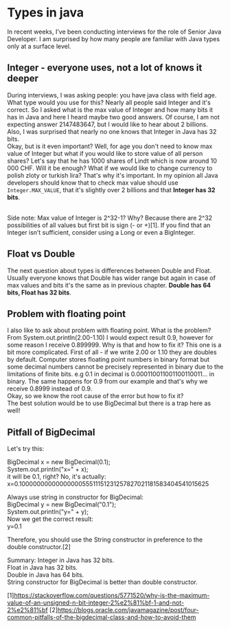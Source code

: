 # Types in java

In recent weeks, I’ve been conducting interviews for the role of Senior Java Developer. I am surprised by how many people are familiar with Java types only at a surface level.<br>

## Integer - everyone uses, not a lot of knows it deeper
During interviews, I was asking people: you have java class with field age. What type would you use for this?
Nearly all people said Integer and it's correct. So I asked what is the max value of Integer and how many bits it has in Java and here I heard maybe two good answers.
Of course, I am not expecting answer 2147483647, but I would like to hear about 2 billions. Also, I was surprised that nearly no one knows that Integer in Java has 32 bits.<br>
Okay, but is it even important? Well, for age you don't need to know max value of Integer but what if you would like to store value of all person shares?
Let's say that he has 1000 shares of Lindt which is now around 10 000 CHF. Will it be enough? What if we would like to change currency to polish zloty or turkish lira?
That's why it's important. In my opinion all Java developers should know that to check max value should use `Integer.MAX_VALUE`, that it's slightly over 2 billions
and that <b>Integer has 32 bits</b>. <br><br>

Side note: Max value of Integer is 2^32-1? Why? Because there are 2^32 possibilities of all values but first bit is sign (- or +)[1].
If you find that an Integer isn’t sufficient, consider using a Long or even a BigInteger.

## Float vs Double
The next question about types is differences between Double and Float. Usually everyone knows that Double has wider range but again in case of 
max values and bits it's the same as in previous chapter. <b>Double has 64 bits, Float has 32 bits</b>.

## Problem with floating point
I also like to ask about problem with floating point. What is the problem?<br>
From System.out.println(2.00-1.10) I would expect result 0.9, however for some reason I receive 0.899999. Why is that and how to fix it?
This one is a bit more complicated. 
First of all - if we write 2.00 or 1.10 they are doubles by default. Computer stores floating point numbers in binary format but some decimal numbers cannot be precisely represented 
in binary due to the limitations of finite bits. e.g 0.1 in decimal is 0.000110011001100110011... in binary. The same happens for 0.9 from our example and that's why we receive 0.8999
instead of 0.9.<br>
Okay, so we know the root cause of the error but how to fix it?<br>
The best solution would be to use BigDecimal but there is a trap here as well!

## Pitfall of BigDecimal
Let's try this:<br>

BigDecimal x = new BigDecimal(0.1);<br>
System.out.println("x=" + x);<br>
it will be 0.1, right? No, it's actually:<br>
x=0.1000000000000000055511151231257827021181583404541015625 <br>

Always use string in constructor for BigDecimal:<br>
BigDecimal y = new BigDecimal("0.1"); <br>
System.out.println("y=" + y);<br>
Now we get the correct result:<br>
y=0.1<br>

Therefore, you should use the String constructor in preference to the double constructor.[2]

Summary:
Integer in Java has 32 bits.<br>
Float in Java has 32 bits.<br>
Double in Java has 64 bits.<br>
String constructor for BigDecimal is better than double constructor.<br>


[1]https://stackoverflow.com/questions/5771520/why-is-the-maximum-value-of-an-unsigned-n-bit-integer-2%e2%81%bf-1-and-not-2%e2%81%bf
[2]https://blogs.oracle.com/javamagazine/post/four-common-pitfalls-of-the-bigdecimal-class-and-how-to-avoid-them